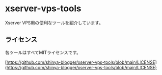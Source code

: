 # xserver-vps-tools

Xserver VPS用の便利なツールを紹介しています。


## ライセンス

各ツールはすべてMITライセンスです。

[https://github.com/shinya-blogger/xserver-vps-tools/blob/main/LICENSE](https://github.com/shinya-blogger/xserver-vps-tools/blob/main/LICENSE)